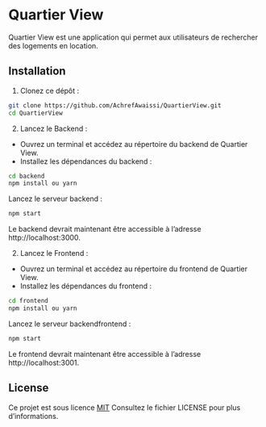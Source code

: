 
# Quartier View

Quartier View est une application qui permet aux utilisateurs de rechercher des logements en location. 


## Installation

1. Clonez ce dépôt :

```bash
git clone https://github.com/AchrefAwaissi/QuartierView.git
cd QuartierView
```

2. Lancez le Backend :
- Ouvrez un terminal et accédez au répertoire du backend de Quartier View.
- Installez les dépendances du backend :
```bash
cd backend
npm install ou yarn
```

Lancez le serveur backend :
```bash
npm start
```
Le backend devrait maintenant être accessible à l’adresse http://localhost:3000.

2. Lancez le Frontend :
- Ouvrez un terminal et accédez au répertoire du frontend de Quartier View.
- Installez les dépendances du frontend :
```bash
cd frontend
npm install ou yarn
```

Lancez le serveur backendfrontend :
```bash
npm start
```
Le frontend devrait maintenant être accessible à l’adresse http://localhost:3001.
## License

Ce projet est sous licence [MIT](https://choosealicense.com/licenses/mit/) Consultez le fichier LICENSE pour plus d’informations.

